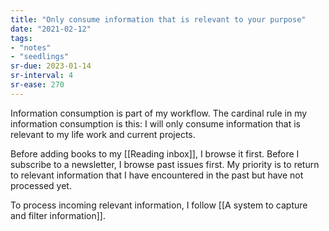 ```yaml
---
title: "Only consume information that is relevant to your purpose"
date: "2021-02-12"
tags:
- "notes"
- "seedlings"
sr-due: 2023-01-14
sr-interval: 4
sr-ease: 270
---
```


Information consumption is part of my workflow. The cardinal rule in my information consumption is this: I will only consume information that is relevant to my life work and current projects.

Before adding books to my [[Reading inbox]], I browse it first. Before I subscribe to a newsletter, I browse past issues first. My priority is to return to relevant information that I have encountered in the past but have not processed yet.

To process incoming relevant information, I follow [[A system to capture and filter information]].

